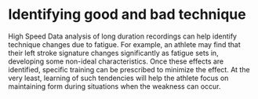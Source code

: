 # Identifying good and bad technique

High Speed Data analysis of long duration recordings can help identify technique changes due to fatigue. For example, an athlete may find that their left stroke signature changes significantly as fatigue sets in, developing some non-ideal characteristics. Once these effects are identified, specific training can be prescribed to minimize the effect. At the very least, learning of such tendencies will help the athlete focus on maintaining form during situations when the weakness can occur.